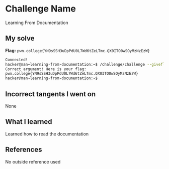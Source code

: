 # Challenge Name
Learning From Documentation

## My solve
**Flag:** `pwn.college{YN9sSSH3uDpPdU0L7Wd6tZeLTmc.QX0ITO0wSOyMzNzEzW}`

```bash
Connected!
hacker@man~learning-from-documentation:~$ /challenge/challenge --giveflag
Correct argument! Here is your flag:
pwn.college{YN9sSSH3uDpPdU0L7Wd6tZeLTmc.QX0ITO0wSOyMzNzEzW}
hacker@man~learning-from-documentation:~$
```
## Incorrect tangents I went on
None

## What I learned
Learned how to read the documentation

## References 
No outside reference used